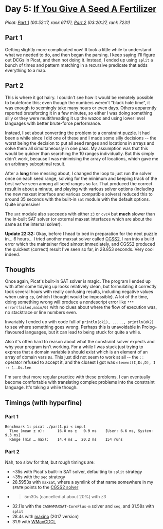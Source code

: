 # Day 5: [If You Give A Seed A Fertilizer](https://adventofcode.com/2023/day/5)
*Picat: [Part 1](https://github.com/DestyNova/advent_of_code_2023/blob/main/5/part1.pi) (00:52:17, rank 6717), [Part 2](https://github.com/DestyNova/advent_of_code_2023/blob/main/5/part2.pi) (03:20:27, rank 7231)*

## Part 1

Getting slightly more complicated now! It took a little while to understand what we needed to do, and then began the parsing. I keep saying I'll figure out DCGs in Picat, and then not doing it. Instead, I ended up using `split` a bunch of times and pattern matching in a recursive predicate that adds everything to a map.

## Part 2

This is where it got hairy. I couldn't see how it would be remotely possible to bruteforce this; even though the numbers weren't "black hole time", it was enough to seemingly take many hours or even days. Others apparently reported bruteforcing it in a few minutes, so either I was doing something silly or they were multithreading it up the wazoo and using lower level languages with better brute-force performance.

Instead, I set about converting the problem to a constraint puzzle. It had been a while since I did one of these and I made some silly decisions -- the worst being the decision to put all seed ranges and locations in arrays and solve them all simultaneously in one pass. My assumption was that this would be quicker than searching the 10 ranges individually. But this simply didn't work, because I was minimising the array of locations, which gave me an arbitrary suboptimal result.

After a **long** time messing about, I changed the loop to just run the solver once on each seed range, solving for the minimum and keeping track of the best we've seen among all seed ranges so far. That produced the correct result in about a minute, and playing with various solver options (including the new maxsat interface and various compatible solvers) reduced this to around 35 seconds with the built-in `sat` module with the default options. Quite impressive!

The `smt` module also succeeds with either `z3` or `cvc4` but **much** slower than the in-built SAT solver (or external maxsat interfaces which are about the same as the internal solver).

**Update 22:32:** Okay, before I head to bed in preparation for the next puzzle in... 6 hours... I tried another maxsat solver called [CGSS2](https://bitbucket.org/coreo-group/cgss2). I ran into a build error which the maintainer fixed almost immediately, and CGSS2 produced the quickest (correct) result I've seen so far, in 28.853 seconds. Very cool indeed.

## Thoughts

Once again, Picat's built-in SAT solver is magic. The program I ended up with after some tidying up looks relatively clean, but formulating it correctly took several hours with really confusing results, including negative values when using `cp`, (which I thought would be impossible). A lot of the time, doing something wrong will produce a nondescript error like `*** error(failed,main/0)` with no clues about where the flow of execution was, no stacktrace or line numbers even.

Invariably I ended up with code full of `println(ok1), ....., println(ok2)` to see where something goes wrong. Perhaps this is unavoidable in Prolog-flavoured languages, but it can lead to being stuck for quite a while.

Also it's often hard to reason about what the constraint solver expects and why your program isn't working. For a while I was stuck just trying to express that a domain variable `D` should exist which is an element of an array of domain vars `Ds`. This just did not seem to work at all -- the `::` operator refused to accept it, and the closest I got was `element(I,Ds,D), I :: 1..Ds.len`.

I'm sure that more regular practice with these problems, I can eventually become comfortable with translating complex problems into the constraint language. It's taking a while though.

## Timings (with hyperfine)

### Part 1

```
Benchmark 1: picat ./part1.pi < input
  Time (mean ± σ):      16.0 ms ±   0.9 ms    [User: 6.6 ms, System: 9.3 ms]
  Range (min … max):    14.4 ms …  20.2 ms    154 runs
```

### Part 2

Nah, too slow for that, but rough timings are:

* ~35s with Picat's built-in SAT solver, defaulting to `split` strategy
* ~35s with the `seq` strategy
* 28.5953s with `maxsat`, where a symlink of that name somewhere in my `$PATH` points to the [CGSS2 solver](https://bitbucket.org/coreo-group/cgss2)
* >5m30s (cancelled at about 20%) with z3
* 32.11s with the `CASHWMAXSAT-CorePlus-m` solver and `seq`, and 31.58s with `split`
* 28.4s with [maxino](https://maxsat-evaluations.github.io/2017/mse17-solver-src/complete/maxino.zip) (2017 version)
* 31.9 with [WMaxCDCL](https://maxsat-evaluations.github.io/2023/mse23-solver-src/exact/WMaxCDCL.zip)
